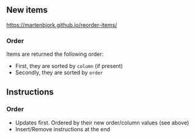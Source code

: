 ## New items

https://martenbjork.github.io/reorder-items/

### Order

Items are returned the following order:

- First, they are sorted by `column` (if present)
- Secondly, they are sorted by `order`

## Instructions

### Order

- Updates first. Ordered by their new order/column values (see above)
- Insert/Remove instructions at the end
